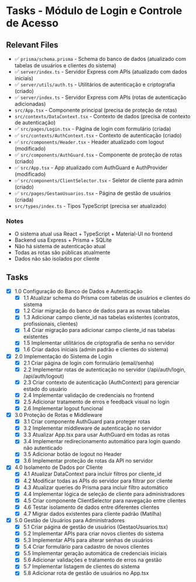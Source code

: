 # Tasks - Módulo de Login e Controle de Acesso

## Relevant Files

- ✅ `prisma/schema.prisma` - Schema do banco de dados (atualizado com tabelas de usuários e clientes do sistema)
- ✅ `server/index.ts` - Servidor Express com APIs (atualizado com dados iniciais)
- ✅ `server/utils/auth.ts` - Utilitários de autenticação e criptografia (criado)
- ✅ `server/index.ts` - Servidor Express com APIs (rotas de autenticação adicionadas)
- `src/App.tsx` - Componente principal (precisa de proteção de rotas)
- `src/contexts/DataContext.tsx` - Contexto de dados (precisa de contexto de autenticação)
- ✅ `src/pages/Login.tsx` - Página de login com formulário (criada)
- ✅ `src/contexts/AuthContext.tsx` - Contexto de autenticação (criado)
- ✅ `src/components/Header.tsx` - Header atualizado com logout (modificado)
- ✅ `src/components/AuthGuard.tsx` - Componente de proteção de rotas (criado)
- ✅ `src/App.tsx` - App atualizado com AuthGuard e AuthProvider (modificado)
- ✅ `src/components/ClientSelector.tsx` - Seletor de cliente para admin (criado)
- ✅ `src/pages/GestaoUsuarios.tsx` - Página de gestão de usuários (criada)
- `src/types/index.ts` - Tipos TypeScript (precisa ser atualizado)

### Notes

- O sistema atual usa React + TypeScript + Material-UI no frontend
- Backend usa Express + Prisma + SQLite
- Não há sistema de autenticação atual
- Todas as rotas são públicas atualmente
- Dados não são isolados por cliente

## Tasks

- [x] 1.0 Configuração do Banco de Dados e Autenticação
  - [x] 1.1 Atualizar schema do Prisma com tabelas de usuários e clientes do sistema
  - [x] 1.2 Criar migração do banco de dados para as novas tabelas
  - [x] 1.3 Adicionar campo cliente_id nas tabelas existentes (contratos, profissionais, clientes)
  - [x] 1.4 Criar migração para adicionar campo cliente_id nas tabelas existentes
  - [x] 1.5 Implementar utilitários de criptografia de senha no servidor
  - [x] 1.6 Criar dados iniciais (admin padrão e clientes do sistema)

- [x] 2.0 Implementação do Sistema de Login
  - [x] 2.1 Criar página de login com formulário (email/senha)
  - [x] 2.2 Implementar rotas de autenticação no servidor (/api/auth/login, /api/auth/logout)
  - [x] 2.3 Criar contexto de autenticação (AuthContext) para gerenciar estado do usuário
  - [x] 2.4 Implementar validação de credenciais no frontend
  - [x] 2.5 Adicionar tratamento de erros e feedback visual no login
  - [x] 2.6 Implementar logout funcional

- [x] 3.0 Proteção de Rotas e Middleware
  - [x] 3.1 Criar componente AuthGuard para proteger rotas
  - [x] 3.2 Implementar middleware de autenticação no servidor
  - [x] 3.3 Atualizar App.tsx para usar AuthGuard em todas as rotas
  - [x] 3.4 Implementar redirecionamento automático para login quando não autenticado
  - [x] 3.5 Adicionar botão de logout no Header
  - [x] 3.6 Implementar proteção de rotas da API no servidor

- [x] 4.0 Isolamento de Dados por Cliente
  - [x] 4.1 Atualizar DataContext para incluir filtros por cliente_id
  - [x] 4.2 Modificar todas as APIs do servidor para filtrar por cliente
  - [x] 4.3 Atualizar queries do Prisma para incluir filtro automático
  - [x] 4.4 Implementar lógica de seleção de cliente para administradores
  - [x] 4.5 Criar componente ClientSelector para navegação entre clientes
  - [x] 4.6 Testar isolamento de dados entre diferentes clientes
  - [x] 4.7 Migrar dados existentes para cliente padrão (Matilha)

- [x] 5.0 Gestão de Usuários para Administradores
  - [x] 5.1 Criar página de gestão de usuários (GestaoUsuarios.tsx)
  - [x] 5.2 Implementar APIs para criar novos clientes do sistema
  - [x] 5.3 Implementar APIs para alterar senhas de usuários
  - [x] 5.4 Criar formulário para cadastro de novos clientes
  - [x] 5.5 Implementar geração automática de credenciais iniciais
  - [x] 5.6 Adicionar validações e tratamento de erros na gestão
  - [x] 5.7 Implementar listagem de clientes do sistema
  - [x] 5.8 Adicionar rota de gestão de usuários no App.tsx
